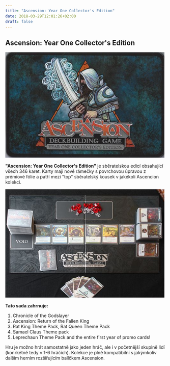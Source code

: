 ```yaml
---
title: "Ascension: Year One Collector's Edition"
date: 2018-03-29T12:01:26+02:00
draft: false
---
```


## Ascension: Year One Collector's Edition

![Ascension: Year One Collector's Edition - přebal](ascension1.jpg)

**"Ascension: Year One Collector's Edition"** je sběratelskou edicí obsahující všech 346 karet. Karty mají nové rámečky s povrchovou úpravou z prémiové fólie a patří mezi "top" sběratelský kousek v jakékoli Ascencion kolekci.

![Ascension: Year One Collector's Edition - obsah](ascension2.jpg)

**Tato sada zahrnuje:**  
1.  Chronicle of the Godslayer  
2. Ascension: Return of the Fallen King  
3. Rat King Theme Pack, Rat Queen Theme Pack  
4. Samael Claus Theme pack  
5. Leprechaun Theme Pack and the entire first year of promo cards!  

Hru je možno hrát samostatně jako jeden hráč, ale i v početnější skupině lidí (konrkétně tedy v 1-6 hráčích). Kolekce je plně kompatibilní s jakýmkoliv dalším herním rozšiřujícím balíčkem Ascension.
